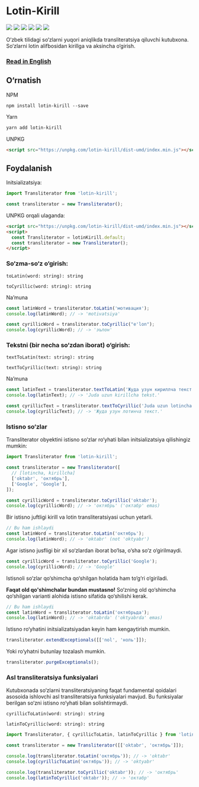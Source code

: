 # Lotin-Kirill

[![](https://github.com/diyorbek/lotin-kirill/workflows/Build/badge.svg?branch=main)](https://github.com/diyorbek/lotin-kirill/actions)
[![](https://codecov.io/gh/diyorbek/lotin-kirill/branch/main/graph/badge.svg)](https://codecov.io/gh/diyorbek/lotin-kirill)
[![](https://img.shields.io/npm/v/lotin-kirill)](https://npmjs.com/lotin-kirill)
[![](https://img.shields.io/npm/types/lotin-kirill)](https://npmjs.com/lotin-kirill)
[![](https://img.shields.io/bundlephobia/minzip/lotin-kirill)](https://bundlephobia.com/result?p=lotin-kirill)
[![](https://img.shields.io/npm/l/lotin-kirill)](https://npmjs.com/lotin-kirill)

O‘zbek tilidagi so‘zlarni yuqori aniqlikda transliteratsiya qiluvchi kutubxona. So‘zlarni lotin alifbosidan kirillga va aksincha o‘girish.

### [Read in English](https://github.com/diyorbek/lotin-kirill/blob/master/README.md)

## O‘rnatish

NPM

```
npm install lotin-kirill --save
```

Yarn

```bash
yarn add lotin-kirill
```

UNPKG

```html
<script src="https://unpkg.com/lotin-kirill/dist-umd/index.min.js"></script>
```

## Foydalanish

Initsializatsiya:

```js
import Transliterator from 'lotin-kirill';

const transliterator = new Transliterator();
```

UNPKG orqali ulaganda:

```html
<script src="https://unpkg.com/lotin-kirill/dist-umd/index.min.js"></script>
<script>
  const Transliterator = lotinKirill.default;
  const transliterator = new Transliterator();
</script>
```

### So‘zma-so‘z o‘girish:

`toLatin(word: string): string`

`toCyrillic(word: string): string`

Naʼmuna

```js
const latinWord = transliterator.toLatin('мотивация');
console.log(latinWord); // -> 'motivatsiya'

const cyrillicWord = transliterator.toCyrillic("e'lon");
console.log(cyrillicWord); // -> 'эълон'
```

### Tekstni (bir necha so‘zdan iborat) o‘girish:

`textToLatin(text: string): string`

`textToCyrillic(text: string): string`

Naʼmuna

```js
const latinText = transliterator.textToLatin('Жуда узун кириллча текст.');
console.log(latinText); // -> 'Juda uzun kirillcha tekst.'

const cyrillicText = transliterator.textToCyrillic('Juda uzun lotincha tekst.');
console.log(cyrillicText); // -> 'Жуда узун лотинча текст.'
```

### Istisno so‘zlar

Transliterator obyektini istisno so‘zlar ro‘yhati bilan initsializatsiya qilishingiz mumkin:

```js
import Transliterator from 'lotin-kirill';

const transliterator = new Transliterator([
  // [lotincha, kirillcha]
  ['oktabr', 'октябрь'],
  ['Google', 'Google'],
]);

const cyrillicWord = transliterator.toCyrillic('oktabr');
console.log(cyrillicWord); // -> 'октябрь' ('октабр' emas)
```

Bir istisno juftligi kirill va lotin transliteratsiyasi uchun yetarli.

```js
// Bu ham ishlaydi
const latinWord = transliterator.toLatin('октябрь');
console.log(latinWord); // -> 'oktabr' (not 'oktyabr')
```

Agar istisno jusfligi bir xil so‘zlardan iborat bo‘lsa, o‘sha so‘z o‘girilmaydi.

```js
const cyrillicWord = transliterator.toCyrillic('Google');
console.log(cyrillicWord); // -> 'Google'
```

Istisnoli so‘zlar qo‘shimcha qo‘shilgan holatida ham to‘g‘ri o‘giriladi.

**Faqat old qo'shimchalar bundan mustasno!** So‘zning old qo‘shimcha qo‘shilgan varianti alohida istisno sifatida qo‘shilishi kerak.

```js
// Bu ham ishlaydi
const latinWord = transliterator.toLatin('октябрьда');
console.log(latinWord); // -> 'oktabrda' ('oktyabrda' emas)
```

Istisno ro‘yhatini initsializatsiyadan keyin ham kengaytirish mumkin.

```js
transliterator.extendExceptionals([['nol', 'ноль']]);
```

Yoki ro‘yhatni butunlay tozalash mumkin.

```js
transliterator.purgeExceptionals();
```

### Asl transliteratsiya funksiyalari

Kutubxonada so‘zlarni transliteratsiyaning faqat fundamental qoidalari asosoida ishlovchi asl transliteratsiya funksiyalari mavjud. Bu funksiyalar berilgan so‘zni istisno ro‘yhati bilan solishtirmaydi.

`cyrillicToLatin(word: string): string`

`latinToCyrillic(word: string): string`

```js
import Transliterator, { cyrillicToLatin, latinToCyrillic } from 'lotin-kirill';

const transliterator = new Transliterator([['oktabr', 'октябрь']]);

console.log(transliterator.toLatin('октябрь')); // -> 'oktabr'
console.log(cyrillicToLatin('октябрь')); // -> 'oktyabr'

console.log(transliterator.toCyrillic('oktabr')); // -> 'октябрь'
console.log(latinToCyrillic('oktabr')); // -> 'октабр'
```
